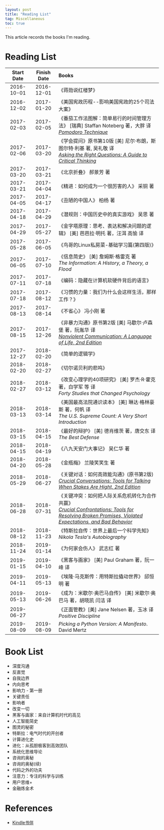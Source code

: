 ```yaml
---
layout: post
title: "Reading List"
tag: Miscellaneous
toc: true
---
```


This article records the books I'm reading.

<!--more-->

# Reading List

| Start Date | Finish Date | Books |
| :--------: | :---------: | :---- |
| 2016-10-01 | 2016-12-01  | 《蒋勋说红楼梦》 |
| 2016-12-02 | 2017-01-20  | 《美国宪政历程--影响美国宪政的25个司法大案》 |
| 2017-02-03 | 2017-02-05  | 《番茄工作法图解：简单易行的时间管理方法》 [瑞典] Staffan Noteberg 著，大胖 译<br><a href="{{ site.base-url }}/2017/02/28/the-pomodoro-technique.html">*Pomodoro Technique*</a> |
| 2017-02-06 | 2017-03-20  | 《学会提问》原书第10版 [美] 尼尔·布朗，斯图尔特·利基 著, 吴礼敬 译<br><a href="{{ site.base-url }}/2017/03/20/asking-the-right-questions.html">*Asking the Right Questions: A Guide to Critical Thinking*</a> |
| 2017-03-20 | 2017-03-21  | 《北京折叠》 郝景芳 著 |
| 2017-03-21 | 2017-04-04  | 《精进：如何成为一个很厉害的人》 采铜 著 |
| 2017-04-05 | 2017-04-17  | 《丑陋的中国人》 柏杨 著 |
| 2017-04-18 | 2017-04-29  | 《潜规则：中国历史中的真实游戏》 吴思 著 |
| 2017-04-29 | 2017-05-27  | 《金字塔原理：思考、表达和解决问题的逻辑》 [美] 芭芭拉·明托 著，汪洱 高愉 译 |
| 2017-05-28 | 2017-06-05  | 《鸟哥的Linux私房菜-基础学习篇(第四版)》 |
| 2017-06-05 | 2017-07-10  | 《信息简史》 [美] 詹姆斯·格雷克 著<br>*The Information: A History, a Theory, a Flood* |
| 2017-07-11 | 2017-07-18  | 《编码：隐藏在计算机软硬件背后的语言》 |
| 2017-07-18 | 2017-08-12  | 《习惯的力量：我们为什么会这样生活，那样工作？》 |
| 2017-08-13 | 2017-08-14  | 《不省心》 冯小刚 著 |
| 2017-08-15 | 2017-12-26  | 《非暴力沟通》原书第2版 [美] 马歇尔·卢森堡 著，阮胤华 译<br><a href="{{ site.base-url }}/2017/12/26/nonviolent-communication.html">*Nonviolent Communication: A Language of Life, 2nd Edition*</a> |
| 2017-12-27 | 2018-02-20  | 《简单的逻辑学》 |
| 2018-02-20 | 2018-02-27  | 《切尔诺贝利的悲鸣》 |
| 2018-02-27 | 2018-03-12  | 《改变心理学的40项研究》 [美] 罗杰·R·霍克 著，白学军 等 译<br>*Forty Studies that Changed Psychology* |
| 2018-03-13 | 2018-03-14  | 《美国最高法院通识读本》 [美] 琳达·格林豪斯 著，何帆 译<br>*The U.S. Supreme Count: A Very Short Introduction* |
| 2018-03-15 | 2018-04-15  | 《最好的辩护》 [美] 德肖维茨 著，唐交东 译<br>*The Best Defense* |
| 2018-04-15 | 2018-04-19  | 《八九天安门大事记》 吴仁华 著 |
| 2018-04-20 | 2018-05-28  | 《金瓶梅》 兰陵笑笑生 著 |
| 2018-05-29 | 2018-06-27  | 《关键对话：如何高效能沟通》(原书第2版)<br><a href="{{ site.base-url }}/2018/06/23/crucial-conversations.html">*Crucial Conversations: Tools for Talking When Stakes Are Hight, 2nd Edition*</a> |
| 2018-06-28 | 2018-07-31  | 《关键冲突：如何把人际关系危机转化为合作共赢》<br><a href="{{ site.base-url }}/2018/07/31/crucial-confrontations.html">*Crucial Confrontations: Tools for Resolving Broken Promises, Violated Expectations, and Bad Behavior*</a> |
| 2018-08-12 | 2018-11-23  | 《特斯拉自传：世界上最后一个科学先知》<br>*Nikola Tesla's Autobiography* |
| 2018-11-24 | 2019-01-14  | 《为何家会伤人》 武志红 著 |
| 2019-01-15 | 2019-04-10  | 《黑客与画家》 [美] Paul Graham 著，阮一峰 译 |
| 2019-04-11 | 2019-05-13  | 《埃隆·马克斯传：用特斯拉撬动世界》 邱恒明 著 |
| 2019-05-13 | 2019-06-26  | 《成为：米歇尔·奥巴马自传》 [美] 米歇尔·奥巴马 著，胡晓凯 闫洁 译 |
| 2019-06-27 |             | 《正面管教》[美] Jane Nelsen 著，玉冰 译<br>*Positive Discipline* |
| 2019-08-09 | 2019-08-09  | *Picking a Python Version: A Manifesto*. David Mertz |

<p/>

# Book List

* 深度沟通
* 反直觉
* 自我边界
* 内向思考
* 影响力 - 第一册
* 关键责任
* 影响者
* 改变一切
* 黑客与画家：来自计算机时代的高见
* 人工智能简史
* 图灵的秘密
* 特斯拉：电气时代的开创者
* 计算进化史
* 进化：从孤胆极客到高效团队
* 系统化思维导论
* 咨询的奥秘
* 咨询的奥秘(续)
* 代码之外的功夫
* 注意力：专注的科学与训练
* 用户思维+
* 金融炼金术

# References

* [Kindle书伴](https://bookfere.com/)

